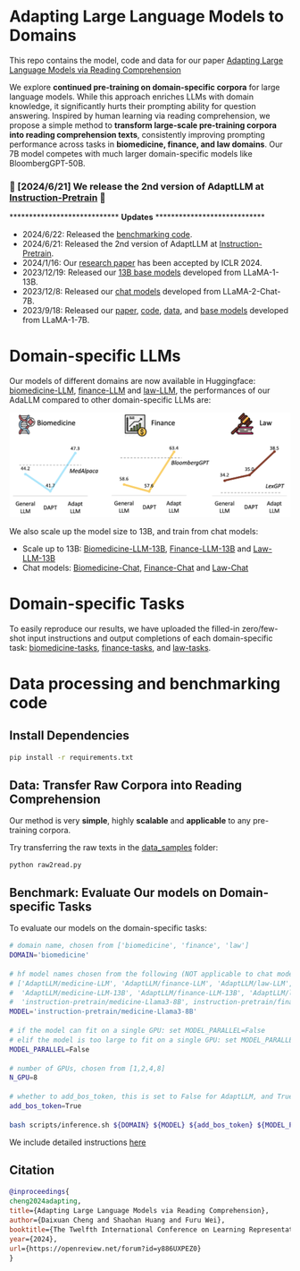 # Adapting Large Language Models to Domains

This repo contains the model, code and data for our paper [Adapting Large Language Models via Reading Comprehension](https://huggingface.co/papers/2309.09530)

We explore **continued pre-training on domain-specific corpora** for large language models. While this approach enriches LLMs with domain knowledge, it significantly hurts their prompting ability for question answering. Inspired by human learning via reading comprehension, we propose a simple method to **transform large-scale pre-training corpora into reading comprehension texts**, consistently improving prompting performance across tasks in **biomedicine, finance, and law domains**. Our 7B model competes with much larger domain-specific models like BloombergGPT-50B.

### 🤗 [2024/6/21] We release the 2nd version of AdaptLLM at [Instruction-Pretrain](https://huggingface.co/instruction-pretrain) 🤗

**************************** **Updates** ****************************
* 2024/6/22: Released the [benchmarking code](https://github.com/microsoft/LMOps/tree/main/adaptllm).
* 2024/6/21: Released the 2nd version of AdaptLLM at [Instruction-Pretrain](https://huggingface.co/instruction-pretrain).
* 2024/1/16: Our [research paper](https://huggingface.co/papers/2309.09530) has been accepted by ICLR 2024.
* 2023/12/19: Released our [13B base models](https://huggingface.co/AdaptLLM/law-LLM-13B) developed from LLaMA-1-13B.
* 2023/12/8: Released our [chat models](https://huggingface.co/AdaptLLM/law-chat) developed from LLaMA-2-Chat-7B.
* 2023/9/18: Released our [paper](https://huggingface.co/papers/2309.09530), [code](https://github.com/microsoft/LMOps), [data](https://huggingface.co/datasets/AdaptLLM/law-tasks), and [base models](https://huggingface.co/AdaptLLM/law-LLM) developed from LLaMA-1-7B.


# Domain-specific LLMs
Our models of different domains are now available in Huggingface: [biomedicine-LLM](https://huggingface.co/AdaptLLM/medicine-LLM), [finance-LLM](https://huggingface.co/AdaptLLM/finance-LLM) and [law-LLM](https://huggingface.co/AdaptLLM/law-LLM), the performances of our AdaLLM compared to other domain-specific LLMs are:

<p align='center'>
    <img src="./images/comparison.png" width="700">
</p>

We also scale up the model size to 13B, and train from chat models: 
* Scale up to 13B: [Biomedicine-LLM-13B](https://huggingface.co/AdaptLLM/medicine-LLM-13B), [Finance-LLM-13B](https://huggingface.co/AdaptLLM/finance-LLM-13B) and [Law-LLM-13B](https://huggingface.co/AdaptLLM/law-LLM-13B)
* Chat models: [Biomedicine-Chat](https://huggingface.co/AdaptLLM/medicine-chat), [Finance-Chat](https://huggingface.co/AdaptLLM/finance-chat) and [Law-Chat](https://huggingface.co/AdaptLLM/law-chat)

# Domain-specific Tasks
To easily reproduce our results, we have uploaded the filled-in zero/few-shot input instructions and output completions of each domain-specific task: [biomedicine-tasks](https://huggingface.co/datasets/AdaptLLM/medicine-tasks), [finance-tasks](https://huggingface.co/datasets/AdaptLLM/finance-tasks), and [law-tasks](https://huggingface.co/datasets/AdaptLLM/law-tasks).

# Data processing and benchmarking code
## Install Dependencies
```bash
pip install -r requirements.txt
```

## Data: Transfer Raw Corpora into Reading Comprehension
Our method is very **simple**, highly **scalable** and **applicable** to any pre-training corpora.

Try transferring the raw texts in the [data_samples](./data_samples/README.md) folder:
```
python raw2read.py
```

## Benchmark: Evaluate Our models on Domain-specific Tasks
To evaluate our models on the domain-specific tasks:
```bash
# domain name, chosen from ['biomedicine', 'finance', 'law']
DOMAIN='biomedicine'

# hf model names chosen from the following (NOT applicable to chat models):
# ['AdaptLLM/medicine-LLM', 'AdaptLLM/finance-LLM', 'AdaptLLM/law-LLM', 
#  'AdaptLLM/medicine-LLM-13B', 'AdaptLLM/finance-LLM-13B', 'AdaptLLM/law-LLM-13B',
#  'instruction-pretrain/medicine-Llama3-8B', instruction-pretrain/finance-Llama3-8B]
MODEL='instruction-pretrain/medicine-Llama3-8B'

# if the model can fit on a single GPU: set MODEL_PARALLEL=False
# elif the model is too large to fit on a single GPU: set MODEL_PARALLEL=True
MODEL_PARALLEL=False

# number of GPUs, chosen from [1,2,4,8]
N_GPU=8

# whether to add_bos_token, this is set to False for AdaptLLM, and True for instruction-pretrain
add_bos_token=True

bash scripts/inference.sh ${DOMAIN} ${MODEL} ${add_bos_token} ${MODEL_PARALLEL} ${N_GPU}
```
We include detailed instructions [here](./scripts/README.md)

## Citation
```bibtex
@inproceedings{
cheng2024adapting,
title={Adapting Large Language Models via Reading Comprehension},
author={Daixuan Cheng and Shaohan Huang and Furu Wei},
booktitle={The Twelfth International Conference on Learning Representations},
year={2024},
url={https://openreview.net/forum?id=y886UXPEZ0}
}
```